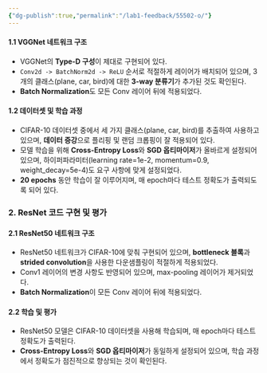 ```yaml
---
{"dg-publish":true,"permalink":"/lab1-feedback/55502-o/"}
---
```



#### 1.1 VGGNet 네트워크 구조
- VGGNet의 **Type-D 구성**이 제대로 구현되어 있다.
- `Conv2d -> BatchNorm2d -> ReLU` 순서로 적절하게 레이어가 배치되어 있으며, 3개의 클래스(plane, car, bird)에 대한 **3-way 분류기**가 추가된 것도 확인된다.
- **Batch Normalization**도 모든 Conv 레이어 뒤에 적용되었다.

#### 1.2 데이터셋 및 학습 과정
- CIFAR-10 데이터셋 중에서 세 가지 클래스(plane, car, bird)를 추출하여 사용하고 있으며, **데이터 증강**으로 플리핑 및 랜덤 크롭핑이 잘 적용되어 있다.
- 모델 학습을 위해 **Cross-Entropy Loss**와 **SGD 옵티마이저**가 올바르게 설정되어 있으며, 하이퍼파라미터(learning rate=1e-2, momentum=0.9, weight_decay=5e-4)도 요구 사항에 맞게 설정되었다.
- **20 epochs** 동안 학습이 잘 이루어지며, 매 epoch마다 테스트 정확도가 출력되도록 되어 있다.

### 2. ResNet 코드 구현 및 평가
#### 2.1 ResNet50 네트워크 구조
- ResNet50 네트워크가 CIFAR-10에 맞춰 구현되어 있으며, **bottleneck 블록**과 **strided convolution**을 사용한 다운샘플링이 적절하게 적용되었다.
- Conv1 레이어의 변경 사항도 반영되어 있으며, max-pooling 레이어가 제거되었다.
- **Batch Normalization**이 모든 Conv 레이어 뒤에 적용되었다.

#### 2.2 학습 및 평가
- ResNet50 모델은 CIFAR-10 데이터셋을 사용해 학습되며, 매 epoch마다 테스트 정확도가 출력된다.
- **Cross-Entropy Loss**와 **SGD 옵티마이저**가 동일하게 설정되어 있으며, 학습 과정에서 정확도가 점진적으로 향상되는 것이 확인된다.